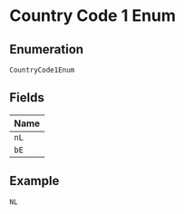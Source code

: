 
# Country Code 1 Enum

## Enumeration

`CountryCode1Enum`

## Fields

| Name |
|  --- |
| `nL` |
| `bE` |

## Example

```
NL
```

